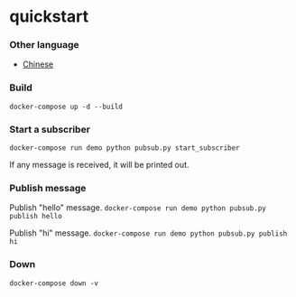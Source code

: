 # quickstart

### Other language
- [Chinese](README.zh_cn.md "Chinese README")

### Build
`docker-compose up -d --build`

### Start a subscriber
`docker-compose run demo python pubsub.py start_subscriber`

If any message is received, it will be printed out.

### Publish message
Publish "hello" message.
`docker-compose run demo python pubsub.py publish hello`

Publish "hi" message.
`docker-compose run demo python pubsub.py publish hi`

### Down
`docker-compose down -v`
